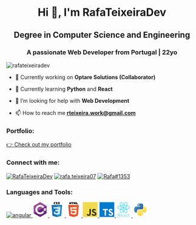 <h1 align="center">Hi 👋, I'm RafaTeixeiraDev</h1>
<h2 align="center">Degree in Computer Science and Engineering</h2>
<h3 align="center">A passionate Web Developer from Portugal | 22yo</h3>

<p align="left"> <img src="https://komarev.com/ghpvc/?username=rafateixeiradev&label=Profile%20views&color=0e75b6&style=flat" alt="rafateixeiradev" /> </p>

- 🔭 Currently working on **Optare Solutions (Collaborator)**

- 🌱 Currently learning **Python** and **React**

- 🤝 I’m looking for help with **Web Development**

- 📫 How to reach me **rteixeira.work@gmail.com**

<h3 align="left">Portfolio:</h3>
<p align="left">
  <a href="https://portfolio-steel-alpha-11.vercel.app/" target="_blank" rel="noreferrer">
    👉 Check out my portfolio
  </a>
</p>

<h3 align="left">Connect with me:</h3>
<p align="left">
<a href="https://stackoverflow.com/users/29195281/rafateixeiradev" target="_blank" rel="noreferrer"><img align="center" src="https://raw.githubusercontent.com/rahuldkjain/github-profile-readme-generator/master/src/images/icons/Social/stack-overflow.svg" alt="RafaTeixeiraDev" height="30" width="40" /></a>
<a href="https://instagram.com/rafa.teixeira07" target="_blank" rel="noreferrer"><img align="center" src="https://raw.githubusercontent.com/rahuldkjain/github-profile-readme-generator/master/src/images/icons/Social/instagram.svg" alt="rafa.teixeira07" height="30" width="40" /></a>
<a href="https://discordapp.com/users/455381834214277130" target="_blank" rel="noreferrer"><img align="center" src="https://raw.githubusercontent.com/rahuldkjain/github-profile-readme-generator/master/src/images/icons/Social/discord.svg" alt="Rafa#1353" height="30" width="40" /></a>
</p>

<h3 align="left">Languages and Tools:</h3>
<p align="left"> 
<a href="https://angular.io" target="_blank" rel="noreferrer"> <img src="https://angular.io/assets/images/logos/angular/angular.svg" alt="angular" width="40" height="40"/> </a> 
<a href="https://www.w3schools.com/cs/" target="_blank" rel="noreferrer"> <img src="https://raw.githubusercontent.com/devicons/devicon/master/icons/csharp/csharp-original.svg" alt="csharp" width="40" height="40"/> </a> 
<a href="https://www.w3schools.com/css/" target="_blank" rel="noreferrer"> <img src="https://raw.githubusercontent.com/devicons/devicon/master/icons/css3/css3-original-wordmark.svg" alt="css3" width="40" height="40"/> </a> 
<a href="https://www.w3.org/html/" target="_blank" rel="noreferrer"> <img src="https://raw.githubusercontent.com/devicons/devicon/master/icons/html5/html5-original-wordmark.svg" alt="html5" width="40" height="40"/> </a> 
<a href="https://developer.mozilla.org/en-US/docs/Web/JavaScript" target="_blank" rel="noreferrer"> <img src="https://raw.githubusercontent.com/devicons/devicon/master/icons/javascript/javascript-original.svg" alt="javascript" width="40" height="40"/> </a> 
<a href="https://www.typescriptlang.org/" target="_blank" rel="noreferrer"> <img src="https://raw.githubusercontent.com/devicons/devicon/master/icons/typescript/typescript-original.svg" alt="typescript" width="40" height="40"/> </a> 
<a href="https://reactjs.org/" target="_blank" rel="noreferrer"> <img src="https://raw.githubusercontent.com/devicons/devicon/master/icons/react/react-original-wordmark.svg" alt="react" width="40" height="40"/> </a>
<a href="https://www.python.org" target="_blank" rel="noreferrer"> <img src="https://raw.githubusercontent.com/devicons/devicon/master/icons/python/python-original.svg" alt="python" width="40" height="40"/> </a>
</p>
